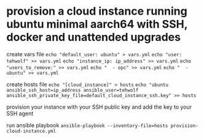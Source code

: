 # provision a cloud instance running ubuntu minimal aarch64 with SSH, docker and unattended upgrades

create vars file
`echo "default_user: ubuntu" > vars.yml`
`echo "user: tehwolf" >> vars.yml`
`echo "instance_ip: ip_address" >> vars.yml`
`echo "users_to_remove:" >> vars.yml`
`echo "  - opc" >> vars.yml`
`echo "  - ubuntu" >> vars.yml`

create hosts file
`echo "[cloud_instance]" > hosts`
`echo "ubuntu ansible_ssh_host=ip_address ansible_user=tehwolf ansible_ssh_private_key_file=default_cloud_instance_ssh.key" >> hosts`

provision your instance with your SSH public key and add the key to your SSH agent

run ansible playbook
`ansible-playbook --inventory-file=hosts provision-cloud-instance.yml`
